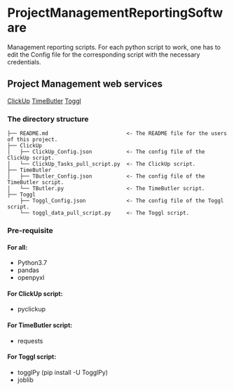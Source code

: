 # ProjectManagementReportingSoftware

Management reporting scripts. For each python script to work, one has to edit the Config file for the corresponding script with the necessary credentials.

## Project Management web services
[ClickUp](https://clickup.com/)
[TimeButler](https://timebutler.de/)
[Toggl](https://toggl.com/track/)

### The directory structure

```
├── README.md                         <- The README file for the users of this project.
├── ClickUp
│   ├── ClickUp_Config.json           <- The config file of the ClickUp script.
│   └── ClickUp_Tasks_pull_script.py  <- The ClickUp script.
├── TimeButler
│   ├── TButler_Config.json           <- The config file of the TimeButler script.
│   └── TButler.py                    <- The TimeButler script.
├── Toggl
    ├── Toggl_Config.json             <- The config file of the Toggl script.
    └── toggl_data_pull_script.py     <- The Toggl script.
```
### Pre-requisite

#### For all:

- Python3.7
-  pandas
- openpyxl

#### For ClickUp script:

  - pyclickup

#### For TimeButler script:

  - requests

#### For Toggl script:

  - togglPy (pip install -U TogglPy)
  - joblib
